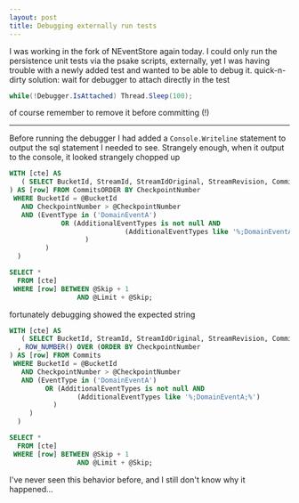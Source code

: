 ```yaml
---
layout: post
title: Debugging externally run tests
---
```


I was working in the fork of NEventStore again today.
I could only run the persistence unit tests via the psake scripts, externally, yet I was having trouble with a newly added test and wanted to be able to debug it.
quick-n-dirty solution: wait for debugger to attach directly in the test
```c#
while(!Debugger.IsAttached) Thread.Sleep(100);
```
of course remember to remove it before committing (!)

---------------------------------------------------------

Before running the debugger I had added a ```Console.Writeline``` statement to output the sql statement I needed to see.
Strangely enough, when it output to the console, it looked strangely chopped up
```sql
WITH [cte] AS
   ( SELECT BucketId, StreamId, StreamIdOriginal, StreamRevision, CommitId, CommitSequence, CommitStamp, CheckpointNumber, Headers, Payload
) AS [row] FROM CommitsORDER BY CheckpointNumber
 WHERE BucketId = @BucketId
   AND CheckpointNumber > @CheckpointNumber
   AND (EventType in ('DomainEventA')
             OR (AdditionalEventTypes is not null AND
                             (AdditionalEventTypes like '%;DomainEventA;%')
                   )
         )
  )

SELECT *
  FROM [cte]
 WHERE [row] BETWEEN @Skip + 1
                 AND @Limit + @Skip;
```

fortunately debugging showed the expected string

```sql
WITH [cte] AS
   ( SELECT BucketId, StreamId, StreamIdOriginal, StreamRevision, CommitId, CommitSequence, CommitStamp, CheckpointNumber, Headers, Payload
  , ROW_NUMBER() OVER (ORDER BY CheckpointNumber 
) AS [row] FROM Commits
 WHERE BucketId = @BucketId 
   AND CheckpointNumber > @CheckpointNumber
   AND (EventType in ('DomainEventA') 
	     OR (AdditionalEventTypes is not null AND 
			     (AdditionalEventTypes like '%;DomainEventA;%')
		   ) 
	 )
  )

SELECT *
  FROM [cte]
 WHERE [row] BETWEEN @Skip + 1
                 AND @Limit + @Skip;
```

I've never seen this behavior before, and I still don't know why it happened...
